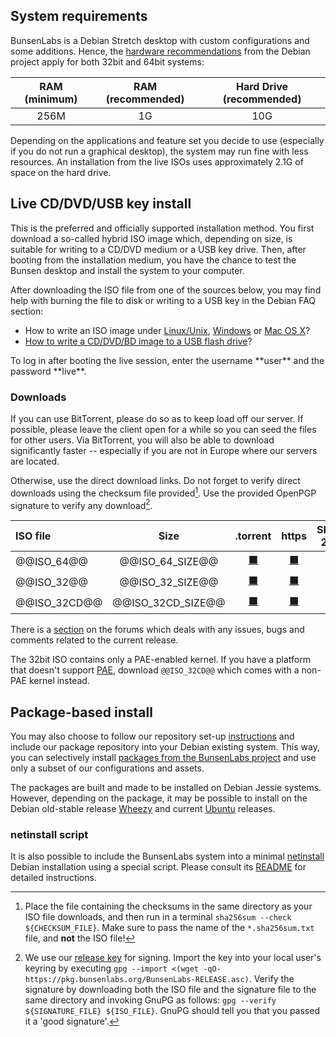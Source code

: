 [HardwareRequirements]: <https://www.debian.org/releases/jessie/amd64/ch03s04.html.en>
[LinuxFAQ]: <https://www.debian.org/CD/faq/#record-unix>
[OSXFAQ]: <https://www.debian.org/CD/faq/#record-mac>
[USBFAQ]: <https://www.debian.org/CD/faq/#write-usb>
[WindowsFAQ]: <https://www.debian.org/CD/faq/#record-windows>

[DDL32]: <@@DDL_URL_32@@>
[DDL32CD]: <@@DDL_URL_32CD@@>
[DDL32M]: <@@DDL_URL_32M@@>
[DDL64]: <@@DDL_URL_64@@>
[DDL64M]: <@@DDL_URL_64M@@>
[TorrentFile32]: <@@TORRENT_URL_32@@>
[TorrentFile32CD]: <@@TORRENT_URL_32CD@@>
[TorrentFile64]: <@@TORRENT_URL_64@@>
[shasums32]: <@@SHA256SUMS_URL_32@@>
[shasums32CD]: <@@SHA256SUMS_URL_32CD@@>
[shasums64]: <@@SHA256SUMS_URL_64@@>
[pgp32]: <@@SIG_URL_32@@>
[pgp32CD]: <@@SIG_URL_32CD@@>
[pgp64]: <@@SIG_URL_64@@>
[releasekey]: <https://pkg.bunsenlabs.org/#signing-key>

## System requirements

BunsenLabs is a Debian Stretch desktop with custom configurations and
some additions. Hence, the [hardware
recommendations][HardwareRequirements] from the Debian project apply for
both 32bit and 64bit systems:

|RAM (minimum)|RAM (recommended)|Hard Drive (recommended) |
|:-----------:|:---------------:|:---------:|
| 256M        | 1G              | 10G       |

Depending on the applications and feature set you decide to use
(especially if you do not run a graphical desktop), the system may run
fine with less resources. An installation from the live ISOs uses
approximately 2.1G of space on the hard drive.

## Live CD/DVD/USB key install

This is the preferred and officially supported installation method. You
first download a so-called hybrid ISO image which, depending on size, is
suitable for writing to a CD/DVD medium or a USB key drive. Then, after
booting from the installation medium, you have the chance to test the
Bunsen desktop and install the system to your computer.

After downloading the ISO file from one of the sources below, you may
find help with burning the file to disk or writing to a USB key in the
Debian FAQ section:

* How to write an ISO image under [Linux/Unix][LinuxFAQ],
  [Windows][WindowsFAQ] or [Mac OS X][OSXFAQ]?
* [How to write a CD/DVD/BD image to a USB flash drive][USBFAQ]?

<div class="info">
To log in after booting the live session, enter the username **user** and
the password **live**.
</div>

### Downloads

If you can use BitTorrent, please do so as to keep load off our server.
If possible, please leave the client open for a while so you can seed
the files for other users. Via BitTorrent, you will also be able to
download significantly faster -- especially if you are not in Europe
where our servers are located.

Otherwise, use the direct download links. Do not forget to verify direct
downloads using the checksum file provided[^2]. Use the provided OpenPGP
signature to verify any download[^3].

| ISO file          | Size                  | .torrent                    | https         | SHA-256          | PGP .sig        |
|:------------------|:---------------------:|:--------------------------:|:--------------:|:----------------:|:----------------:|
| \@\@ISO\_64\@\@   | \@\@ISO\_64\_SIZE\@\@ | [⬛][TorrentFile64]<span title="⬆: Seeders ⬇: Leechers" class="torrent-status" id="492ecd62162f4972fe8e078c771c37bcd40d507c"></span>         | [⬛][DDL64]     | [⬛][shasums64]   | [⬛][pgp64]       |
| \@\@ISO\_32\@\@   | \@\@ISO\_32\_SIZE\@\@ | [⬛][TorrentFile32]<span title="⬆: Seeders ⬇: Leechers" class="torrent-status" id="0894839e6111d8062e39b09a125a83f4ed052c88"></span>        | [⬛][DDL32]     | [⬛][shasums32]   | [⬛][pgp32]       |
| \@\@ISO\_32CD\@\@ | \@\@ISO\_32CD\_SIZE\@\@ | [⬛][TorrentFile32CD]<span title="⬆: Seeders ⬇: Leechers" class="torrent-status" id="a195e06888e9cc81a01dc16240347889478f036e"></span>        | [⬛][DDL32CD]     | [⬛][shasums32CD]   | [⬛][pgp32CD]       |

There is a [section](https://forums.bunsenlabs.org/viewforum.php?id=14)
on the forums which deals with any issues, bugs and comments related to
the current release.

The 32bit ISO contains only a PAE-enabled kernel. If you have a platform
that doesn't support
[PAE](https://en.wikipedia.org/wiki/Physical_Address_Extension),
download `@@ISO_32CD@@` which comes with a non-PAE kernel instead.

[^2]: Place the file containing the checksums in the same directory as
your ISO file downloads, and then run in a terminal `sha256sum --check
${CHECKSUM_FILE}`. Make sure to pass the name of the `*.sha256sum.txt`
file, and **not** the ISO file!

[^3]: We use our [release key][releasekey] for signing. Import the key
into your local user's keyring by executing `gpg --import <(wget -qO-
https://pkg.bunsenlabs.org/BunsenLabs-RELEASE.asc)`.  Verify the
signature by downloading both the ISO file and the signature file to the
same directory and invoking GnuPG as follows: `gpg --verify
${SIGNATURE_FILE} ${ISO_FILE}`. GnuPG should tell you that you passed it
a 'good signature'.

## Package-based install

You may also choose to follow our repository set-up
[instructions](http://pkg.bunsenlabs.org) and include our package
repository into your Debian existing system. This way, you can
selectively install [packages from the BunsenLabs
project](https://www.bunsenlabs.org/repoidx.html?k=name-description&v=bunsen-)
and use only a subset of our configurations and assets.

The packages are built and made to be installed on Debian Jessie
systems. However, depending on the package, it may be possible to
install on the Debian old-stable release
[Wheezy](https://wiki.debian.org/DebianWheezy) and current
[Ubuntu](http://releases.ubuntu.com/) releases.

### netinstall script

It is also possible to include the BunsenLabs system into a minimal
[netinstall](https://www.debian.org/CD/netinst/) Debian installation
using a special script. Please consult its
[README](https://github.com/BunsenLabs/bunsen-netinstall) for detailed
instructions.
